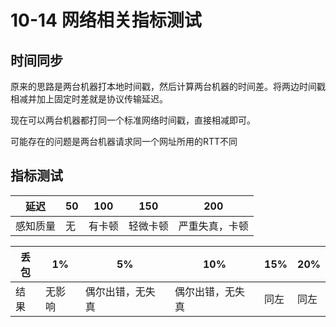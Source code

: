# 10-14 网络相关指标测试

## 时间同步

原来的思路是两台机器打本地时间戳，然后计算两台机器的时间差。将两边时间戳相减并加上固定时差就是协议传输延迟。

现在可以两台机器都打同一个标准网络时间戳，直接相减即可。

可能存在的问题是两台机器请求同一个网址所用的RTT不同

## 指标测试

| 延迟     | 50   | 100    | 150      | 200            |
| -------- | ---- | ------ | -------- | -------------- |
| 感知质量 | 无   | 有卡顿 | 轻微卡顿 | 严重失真，卡顿 |

| 丢包 | 1%     | 5%               | 10%              | 15%  | 20%  |
| ---- | ------ | ---------------- | ---------------- | ---- | ---- |
| 结果 | 无影响 | 偶尔出错，无失真 | 偶尔出错，无失真 | 同左 | 同左 |

